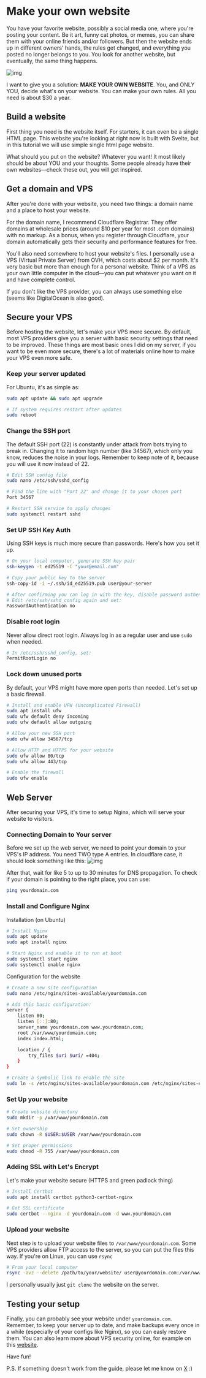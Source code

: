 # Make your own website

You have your favorite website, possibly a social media one, where you're posting your content. Be it art, funny cat photos, or memes, you can share them with your online friends and/or followers. But then the website ends up in different owners' hands, the rules get changed, and everything you posted no longer belongs to you. You look for another website, but eventually, the same thing happens.

![img](http://localhost:8080/files/articles/make-your-own-website/bird_butterfly.jpg)

I want to give you a solution: <b>MAKE YOUR OWN WEBSITE</b>. You, and ONLY YOU, decide what's on your website. You can make your own rules. All you need is about $30 a year.

## Build a website
First thing you need is the website itself. For starters, it can even be a single HTML page. This website you're looking at right now is built with Svelte, but in this tutorial we will use simple single html page website.

What should you put on the website? Whatever you want! It most likely should be about YOU and your thoughts. Some people already have their own websites—check these out, you will get inspired.

## Get a domain and VPS
After you're done with your website, you need two things: a domain name and a place to host your website.

For the domain name, I recommend Cloudflare Registrar. They offer domains at wholesale prices (around $10 per year for most .com domains) with no markup. As a bonus, when you register through Cloudflare, your domain automatically gets their security and performance features for free.

You'll also need somewhere to host your website's files. I personally use a VPS (Virtual Private Server) from OVH, which costs about $2 per month. It's very basic but more than enough for a personal website. Think of a VPS as your own little computer in the cloud—you can put whatever you want on it and have complete control.

If you don't like the VPS provider, you can always use something else (seems like DigitalOcean is also good).


## Secure your VPS
Before hosting the website, let's make your VPS more secure. By default, most VPS providers give you a server with basic security settings that need to be improved. These things are most basic ones I did on my server, if you want to be even more secure, there's a lot of materials online how to make your VPS even more safe.


### Keep your server updated
For Ubuntu, it's as simple as:
```bash
sudo apt update && sudo apt upgrade

# If system requires restart after updates
sudo reboot
```

### Change the SSH port
The default SSH port (22) is constantly under attack from bots trying to break in. Changing it to random high number (like 34567), which only you know, reduces the noise in your logs. Remember to keep note of it, because you will use it now instead of 22.

```bash
# Edit SSH config file
sudo nano /etc/ssh/sshd_config

# Find the line with "Port 22" and change it to your chosen port
Port 34567

# Restart SSH service to apply changes
sudo systemctl restart sshd
```

### Set UP SSH Key Auth
Using SSH keys is much more secure than passwords. Here's how you set it up.
```bash
# On your local computer, generate SSH key pair
ssh-keygen -t ed25519 -C "your@email.com"

# Copy your public key to the server
ssh-copy-id -i ~/.ssh/id_ed25519.pub user@your-server

# After confirming you can log in with the key, disable password authentication
# Edit /etc/ssh/sshd_config again and set:
PasswordAuthentication no
```

### Disable root login
Never allow direct root login. Always log in as a regular user and use `sudo` when needed.
```bash
# In /etc/ssh/sshd_config, set:
PermitRootLogin no
```

### Lock down unused ports
By default, your VPS might have more open ports than needed. Let's set up a basic firewall.
```bash
# Install and enable UFW (Uncomplicated Firewall)
sudo apt install ufw
sudo ufw default deny incoming
sudo ufw default allow outgoing

# Allow your new SSH port
sudo ufw allow 34567/tcp

# Allow HTTP and HTTPS for your website
sudo ufw allow 80/tcp
sudo ufw allow 443/tcp

# Enable the firewall
sudo ufw enable
```

## Web Server
After securing your VPS, it's time to setup Nginx, which will serve your website to visitors.

### Connecting Domain to Your server
Before we set up the web server, we need to point your domain to your VPS's IP address. You need TWO type A entries. In cloudflare case, it should look something like this:
![img](http://localhost:8080/files/articles/make-your-own-website/domain_settings.jpg)

After that, wait for like 5 to up to 30 minutes for DNS propagation. To check if your domain is pointing to the right place, you can use:
```bash
ping yourdomain.com
```

### Install and Configure Nginx
Installation (on Ubuntu)
```bash
# Install Nginx
sudo apt update
sudo apt install nginx

# Start Nginx and enable it to run at boot
sudo systemctl start nginx
sudo systemctl enable nginx
```
Configuration for the website
```bash
# Create a new site configuration
sudo nano /etc/nginx/sites-available/yourdomain.com

# Add this basic configuration:
server {
    listen 80;
    listen [::]:80;
    server_name yourdomain.com www.yourdomain.com;
    root /var/www/yourdomain.com;
    index index.html;

    location / {
        try_files $uri $uri/ =404;
    }
}

# Create a symbolic link to enable the site
sudo ln -s /etc/nginx/sites-available/yourdomain.com /etc/nginx/sites-enabled/
```

### Set Up your website
```bash
# Create website directory
sudo mkdir -p /var/www/yourdomain.com

# Set ownership
sudo chown -R $USER:$USER /var/www/yourdomain.com

# Set proper permissions
sudo chmod -R 755 /var/www/yourdomain.com
```

### Adding SSL with Let's Encrypt
Let's make your website secure (HTTPS and green padlock thing)
```bash
# Install Certbot
sudo apt install certbot python3-certbot-nginx

# Get SSL certificate
sudo certbot --nginx -d yourdomain.com -d www.yourdomain.com
```

### Upload your website
Next step is to upload your website files to `/var/www/yourdomain.com`. Some VPS providers allow FTP access to the server, so you can put the files this way. If you're on Linux, you can use `rsync`
```bash
# From your local computer
rsync -avz --delete /path/to/your/website/ user@yourdomain.com:/var/www/yourdomain.com/
```
I personally usually just `git clone` the website on the server.

## Testing your setup
Finally, you can probably see your website under `yourdomain.com`. Remember, to keep your server up to date, and make backups every once in a while (especially of your configs like Nginx), so you can easly restore them. You can also learn more about VPS security online, for example on this [website](https://www.bluehost.com/blog/vps-security/).

Have fun!

P.S. If something doesn't work from the guide, please let me know on [X](https://x.com/jesx64) :) 
